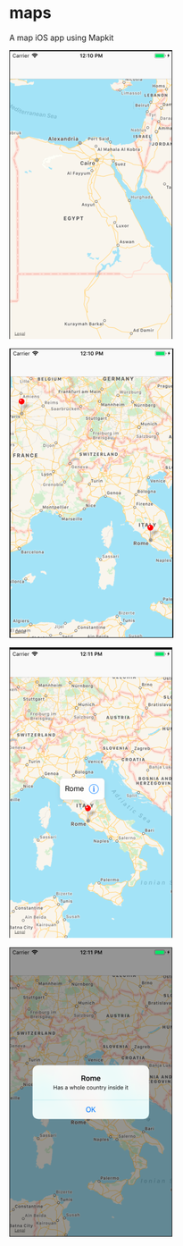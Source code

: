 # maps
A map iOS app using Mapkit

![Screenshot2](https://github.com/AhmedAdel94/maps/blob/master/Screenshots/Screen%20Shot%202019-09-15%20at%2012.10.44%20PM.png) 

![Screenshot1](https://github.com/AhmedAdel94/maps/blob/master/Screenshots/Screen%20Shot%202019-09-15%20at%2012.10.56%20PM.png) 

![Screenshot3](https://github.com/AhmedAdel94/maps/blob/master/Screenshots/Screen%20Shot%202019-09-15%20at%2012.11.10%20PM.png) 

![Screenshot4](https://github.com/AhmedAdel94/maps/blob/master/Screenshots/Screen%20Shot%202019-09-15%20at%2012.11.17%20PM.png) 
